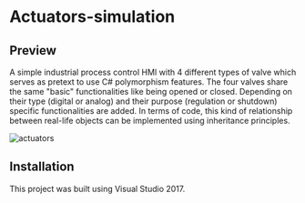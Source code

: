 # Actuators-simulation
## Preview
 A simple industrial process control HMI with 4 different types of valve which serves as pretext to use C# polymorphism features.
 The four valves share the same "basic" functionalities like being opened or closed. Depending on their type (digital or analog) and their purpose (regulation or shutdown) specific functionalities are added.
 In terms of code, this kind of relationship between real-life objects can be implemented using inheritance principles.
 
![actuators](https://user-images.githubusercontent.com/65492080/95583508-86c05800-0a3c-11eb-89f9-1a2f9ea612fb.PNG)

## Installation
This project was built using Visual Studio 2017.



